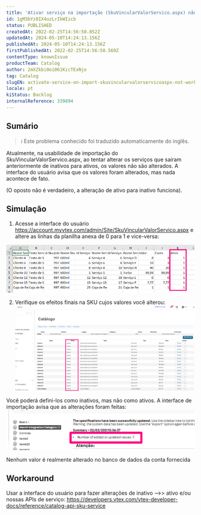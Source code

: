 ```yaml
---
title: 'Ativar serviço na importação (SkuVincularValorServico.aspx) não está funcionando'
id: 1gM3bYz0IX4ozLrIkWIicb
status: PUBLISHED
createdAt: 2022-02-25T14:56:50.052Z
updatedAt: 2024-05-10T14:24:13.156Z
publishedAt: 2024-05-10T14:24:13.156Z
firstPublishedAt: 2022-02-25T14:56:50.569Z
contentType: knownIssue
productTeam: Catalog
author: 2mXZkbi0oi061KicTExNjo
tag: Catalog
slugEN: activate-service-on-import-skuvincularvalorservicoaspx-not-working
locale: pt
kiStatus: Backlog
internalReference: 339894
---
```


## Sumário

>ℹ️ Este problema conhecido foi traduzido automaticamente do inglês.


Atualmente, na usabilidade de importação do SkuVincularValorServico.aspx, ao tentar alterar os serviços que saíram anteriormente de inativos para ativos, os valores não são alterados. A interface do usuário avisa que os valores foram alterados, mas nada acontece de fato.

(O oposto não é verdadeiro, a alteração de ativo para inativo funciona).

## Simulação


1) Acesse a interface do usuário https://account.myvtex.com/admin/Site/SkuVincularValorServico.aspx e altere as linhas da planilha anexa de 0 para 1 e vice-versa:

 ![](https://raw.githubusercontent.com/vtexdocs/help-center-content/refs/heads/main/docs/pt/known-issues/Catalog/ativar-servico-na-importacao-skuvincularvalorservicoaspx-nao-esta-funcionando_1.png)

2) Verifique os efeitos finais na SKU cujos valores você alterou:
 ![](https://raw.githubusercontent.com/vtexdocs/help-center-content/refs/heads/main/docs/pt/known-issues/Catalog/ativar-servico-na-importacao-skuvincularvalorservicoaspx-nao-esta-funcionando_2.png)

Você poderá defini-los como inativos, mas não como ativos. A interface de importação avisa que as alterações foram feitas:
 ![](https://raw.githubusercontent.com/vtexdocs/help-center-content/refs/heads/main/docs/pt/known-issues/Catalog/ativar-servico-na-importacao-skuvincularvalorservicoaspx-nao-esta-funcionando_3.png)

Nenhum valor é realmente alterado no banco de dados da conta fornecida

## Workaround


Usar a interface do usuário para fazer alterações de inativo -->> ativo e/ou nossas APIs de serviço:
https://developers.vtex.com/vtex-developer-docs/reference/catalog-api-sku-service




